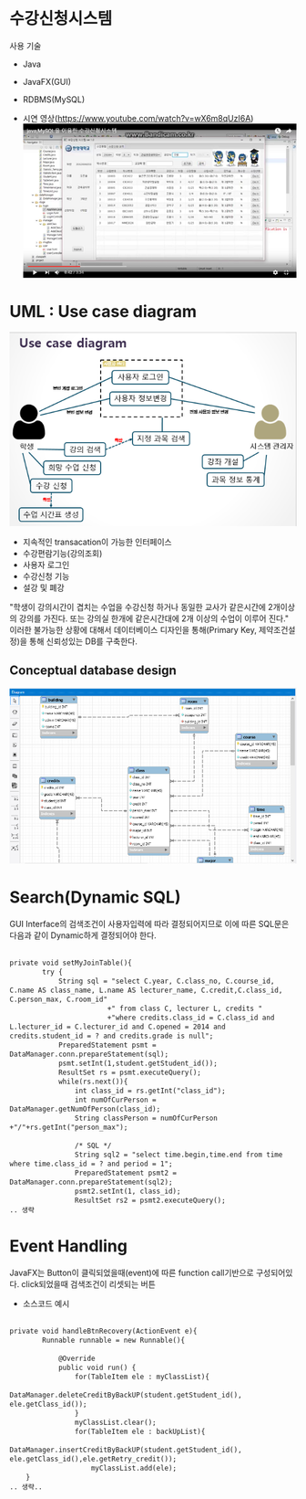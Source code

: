 # 수강신청시스템
사용 기술
- Java
- JavaFX(GUI)
- RDBMS(MySQL)

- 시연 영상(https://www.youtube.com/watch?v=wX6m8qUzI6A)
![img3](/img/img3.png)

# UML : Use case diagram
![img1](/img/img1.png)
- 지속적인 transacation이 가능한 인터페이스
- 수강편람기능(강의조회)
- 사용자 로그인
- 수강신청 기능
- 설강 및 폐강


"학생이 강의시간이 겹치는 수업을 수강신청 하거나 동일한 교사가 같은시간에 2개이상의 강의를 가진다. 또는 강의실 한개에 같은시간대에 2개 이상의 수업이 이루어 진다." 이러한 불가능한 상황에 대해서 데이터베이스 디자인을 통해(Primary Key, 제약조건설정)을 통해 신뢰성있는 DB를 구축한다.


## Conceptual database design
![img2](/img/img2.png)

# Search(Dynamic SQL)
GUI Interface의 검색조건이 사용자입력에 따라 결정되어지므로 이에 따른 SQL문은 다음과 같이 Dynamic하게 결정되어야 한다.
<pre><code>
private void setMyJoinTable(){
		try {
			String sql = "select C.year, C.class_no, C.course_id, C.name AS class_name, L.name AS lecturer_name, C.credit,C.class_id, C.person_max, C.room_id"
						+" from class C, lecturer L, credits "
						+"where credits.class_id = C.class_id and L.lecturer_id = C.lecturer_id and C.opened = 2014 and credits.student_id = ? and credits.grade is null";
			PreparedStatement psmt = DataManager.conn.prepareStatement(sql);
			psmt.setInt(1,student.getStudent_id());
			ResultSet rs = psmt.executeQuery();
			while(rs.next()){
				int class_id = rs.getInt("class_id");
				int numOfCurPerson = DataManager.getNumOfPerson(class_id);
				String classPerson = numOfCurPerson +"/"+rs.getInt("person_max");
				
				/* SQL */
				String sql2 = "select time.begin,time.end from time where time.class_id = ? and period = 1";
				PreparedStatement psmt2 = DataManager.conn.prepareStatement(sql2);
				psmt2.setInt(1, class_id);
				ResultSet rs2 = psmt2.executeQuery();
.. 생략			
</code></pre>

# Event Handling
JavaFX는 Button이 클릭되었을때(event)에 따른 function call기반으로 구성되어있다.
click되었을때 검색조건이 리셋되는 버튼
- 소스코드 예시
<pre><code>
private void handleBtnRecovery(ActionEvent e){
		Runnable runnable = new Runnable(){

			@Override
			public void run() {
				for(TableItem ele : myClassList){
					DataManager.deleteCreditByBackUP(student.getStudent_id(), ele.getClass_id());
				}
				myClassList.clear();
				for(TableItem ele : backUpList){
					DataManager.insertCreditByBackUP(student.getStudent_id(), ele.getClass_id(),ele.getRetry_credit());
					myClassList.add(ele);
	}
.. 생략..
</code></pre>

